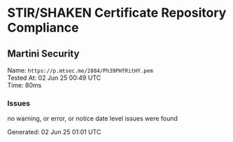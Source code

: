 # STIR/SHAKEN Certificate Repository Compliance

## Martini Security

Name: `https://p.mtsec.me/2884/Ph39PHfRitHY.pem`\
Tested At: 02 Jun 25 00:49 UTC\
Time: 80ms

### Issues

no warning, or error, or notice date level issues were found

Generated: 02 Jun 25 01:01 UTC